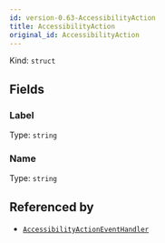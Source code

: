 ```yaml
---
id: version-0.63-AccessibilityAction
title: AccessibilityAction
original_id: AccessibilityAction
---
```


Kind: `struct`

## Fields
### Label
Type: `string`

### Name
Type: `string`



## Referenced by
- [`AccessibilityActionEventHandler`](AccessibilityActionEventHandler)
